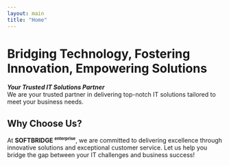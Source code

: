 ```yaml
---
layout: main
title: "Home"
---
```

# Bridging Technology, Fostering Innovation, Empowering Solutions
***Your Trusted IT Solutions Partner***  
We are your trusted partner in delivering top-notch IT solutions tailored to meet your business needs.    
  
  
## Why Choose Us?  
At **SOFTBRIDGE <sup><small>enterprise</small></sup>**, we are committed to delivering excellence through innovative solutions and exceptional customer service. Let us help you bridge the gap between your IT challenges and business success!
